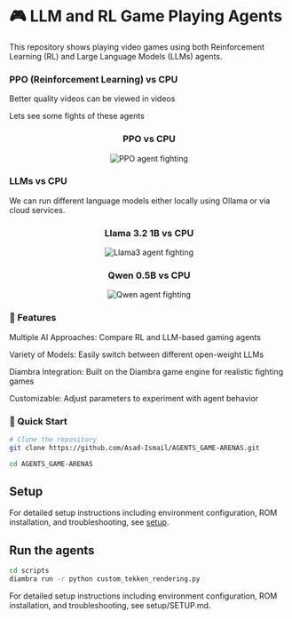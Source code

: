 # 🎮 LLM and RL Game Playing Agents
This repository shows playing video games using both Reinforcement Learning (RL) and Large Language Models (LLMs) agents. 


### PPO (Reinforcement Learning) vs CPU

Better quality videos can be viewed in videos 

Lets see some fights of these agents

<div align="center">
  <h3>PPO vs CPU</h3>
  <img src="videos/ppo_224.gif" alt="PPO agent fighting" >
</div>

### LLMs vs CPU

We can run different language models either locally using Ollama or via cloud services.
<div align="center">
  <h3>Llama 3.2 1B vs CPU</h3>
  <img src="videos/llama3_224.gif" alt="Llama3 agent fighting">
  <h3>Qwen 0.5B vs CPU</h3>
  <img src="videos/qwen_224.gif" alt="Qwen agent fighting" >
</div>

### 🚀 Features

Multiple AI Approaches: Compare RL and LLM-based gaming agents

Variety of Models: Easily switch between different open-weight LLMs

Diambra Integration: Built on the Diambra game engine for realistic fighting games

Customizable: Adjust parameters to experiment with agent behavior

### 🔧 Quick Start

```bash
# Clone the repository
git clone https://github.com/Asad-Ismail/AGENTS_GAME-ARENAS.git

cd AGENTS_GAME-ARENAS
```



## Setup 


For detailed setup instructions including environment configuration, ROM installation, and troubleshooting, see [setup](setup/SETUP.md).


## Run the agents
 

```bash
cd scripts
diambra run -r python custom_tekken_rendering.py
```

For detailed setup instructions including environment configuration, ROM installation, and troubleshooting, see setup/SETUP.md.
